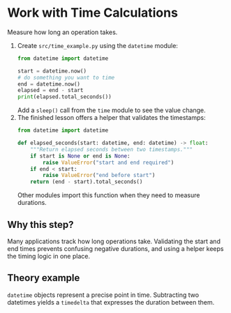 # Work with Time Calculations

Measure how long an operation takes.

1. Create `src/time_example.py` using the `datetime` module:
   ```python
   from datetime import datetime

   start = datetime.now()
   # do something you want to time
   end = datetime.now()
   elapsed = end - start
   print(elapsed.total_seconds())
   ```
   Add a `sleep()` call from the `time` module to see the value change.
2. The finished lesson offers a helper that validates the timestamps:
   ```python
   from datetime import datetime

   def elapsed_seconds(start: datetime, end: datetime) -> float:
       """Return elapsed seconds between two timestamps."""
       if start is None or end is None:
           raise ValueError("start and end required")
       if end < start:
           raise ValueError("end before start")
       return (end - start).total_seconds()
   ```
   Other modules import this function when they need to measure durations.

## Why this step?

Many applications track how long operations take. Validating the start and
end times prevents confusing negative durations, and using a helper keeps
the timing logic in one place.
## Theory example
`datetime` objects represent a precise point in time. Subtracting two datetimes yields a `timedelta` that expresses the duration between them.
